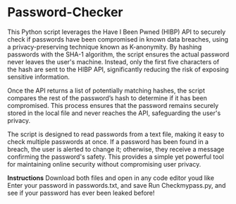 # Password-Checker
This Python script leverages the Have I Been Pwned (HIBP) API to securely check if passwords have been compromised in known data breaches, using a privacy-preserving technique known as K-anonymity. By hashing passwords with the SHA-1 algorithm, the script ensures the actual password never leaves the user's machine. Instead, only the first five characters of the hash are sent to the HIBP API, significantly reducing the risk of exposing sensitive information.

Once the API returns a list of potentially matching hashes, the script compares the rest of the password’s hash to determine if it has been compromised. This process ensures that the password remains securely stored in the local file and never reaches the API, safeguarding the user's privacy.

The script is designed to read passwords from a text file, making it easy to check multiple passwords at once. If a password has been found in a breach, the user is alerted to change it; otherwise, they receive a message confirming the password's safety. This provides a simple yet powerful tool for maintaining online security without compromising user privacy.

**Instructions**
Download both files and open in any code editor youd like
Enter your password in passwords.txt, and save
Run Checkmypass.py, and see if your password has ever been leaked before!
